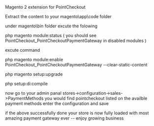 Magento 2 extension for PointCheckout

Extract the content to your magento\app\code folder 

under magento\bin folder excute the folowing 

php magento module:status ( you should see PointCheckout_PointCheckoutPaymentGateway in disabled modules )

excute command

php magento module:enable PointCheckout_PointCheckoutPaymentGateway --clear-static-content

php magento setup:upgrade 

php setup:di:compile 

now go to your admin panal stores->configuration->sales->PaymentMethods you would find pointcheckout listed on the availble payment methods 
enter the configuration and save 


if the above successfully done your store is now fully loaded with most amazing payment gateway ever -- enjoy growing business 

